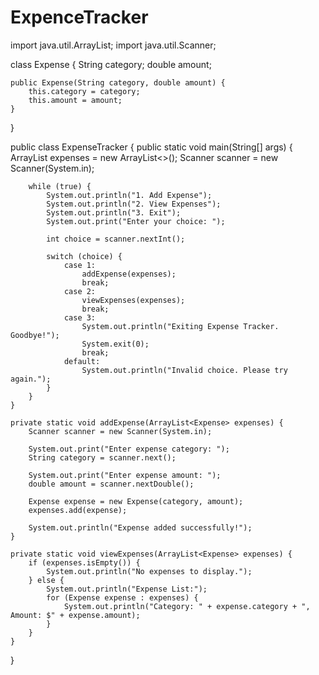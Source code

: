 # ExpenceTracker
import java.util.ArrayList;
import java.util.Scanner;

class Expense {
    String category;
    double amount;

    public Expense(String category, double amount) {
        this.category = category;
        this.amount = amount;
    }
}

public class ExpenseTracker {
    public static void main(String[] args) {
        ArrayList<Expense> expenses = new ArrayList<>();
        Scanner scanner = new Scanner(System.in);

        while (true) {
            System.out.println("1. Add Expense");
            System.out.println("2. View Expenses");
            System.out.println("3. Exit");
            System.out.print("Enter your choice: ");

            int choice = scanner.nextInt();

            switch (choice) {
                case 1:
                    addExpense(expenses);
                    break;
                case 2:
                    viewExpenses(expenses);
                    break;
                case 3:
                    System.out.println("Exiting Expense Tracker. Goodbye!");
                    System.exit(0);
                    break;
                default:
                    System.out.println("Invalid choice. Please try again.");
            }
        }
    }

    private static void addExpense(ArrayList<Expense> expenses) {
        Scanner scanner = new Scanner(System.in);

        System.out.print("Enter expense category: ");
        String category = scanner.next();

        System.out.print("Enter expense amount: ");
        double amount = scanner.nextDouble();

        Expense expense = new Expense(category, amount);
        expenses.add(expense);

        System.out.println("Expense added successfully!");
    }

    private static void viewExpenses(ArrayList<Expense> expenses) {
        if (expenses.isEmpty()) {
            System.out.println("No expenses to display.");
        } else {
            System.out.println("Expense List:");
            for (Expense expense : expenses) {
                System.out.println("Category: " + expense.category + ", Amount: $" + expense.amount);
            }
        }
    }
}
